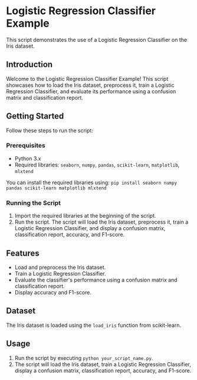 # Logistic Regression Classifier Example

This script demonstrates the use of a Logistic Regression Classifier on the Iris dataset.

## Introduction

Welcome to the Logistic Regression Classifier Example! This script showcases how to load the Iris dataset, preprocess it, train a Logistic Regression Classifier, and evaluate its performance using a confusion matrix and classification report.

## Getting Started

Follow these steps to run the script:

### Prerequisites

- Python 3.x
- Required libraries: `seaborn`, `numpy`, `pandas`, `scikit-learn`, `matplotlib`, `mlxtend`

You can install the required libraries using: `pip install seaborn numpy pandas scikit-learn matplotlib mlxtend`

### Running the Script

1. Import the required libraries at the beginning of the script.
2. Run the script. The script will load the Iris dataset, preprocess it, train a Logistic Regression Classifier, and display a confusion matrix, classification report, accuracy, and F1-score.

## Features

- Load and preprocess the Iris dataset.
- Train a Logistic Regression Classifier.
- Evaluate the classifier's performance using a confusion matrix and classification report.
- Display accuracy and F1-score.

## Dataset

The Iris dataset is loaded using the `load_iris` function from scikit-learn.

## Usage

1. Run the script by executing `python your_script_name.py`.
2. The script will load the Iris dataset, train a Logistic Regression Classifier, display a confusion matrix, classification report, accuracy, and F1-score.

